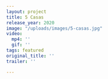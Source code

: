```yaml
---
layout: project
title: 5 Casas
release_year: 2020
image: "/uploads/images/5-casas.jpg"
video:
  mp4: ''
  gif: ''
tags: featured
original_title: ''
trailer: ''

---
```

